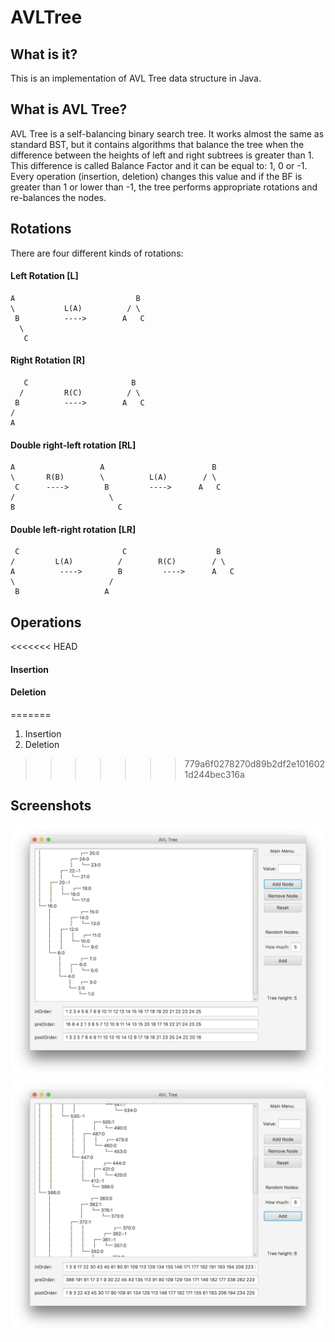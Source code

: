 
# AVLTree

## What is it?
This is an implementation of AVL Tree data structure in Java.

## What is AVL Tree?
AVL Tree is a self-balancing binary search tree. It works almost the same as standard BST, but it contains algorithms that balance the tree when the difference between the heights of left and right subtrees is greater than 1. This difference is called Balance Factor and it can be equal to: 1, 0 or -1. Every operation (insertion, deletion) changes this value and if the BF is greater than 1 or lower than -1, the tree performs appropriate rotations and re-balances the nodes.

## Rotations
There are four different kinds of rotations:
#### Left Rotation [L]
```
A                           B
\           L(A)          / \
 B          ---->        A   C
  \
   C
```
#### Right Rotation [R]
```
   C                       B
  /         R(C)          / \
 B          ---->        A   C
/
A
```
#### Double right-left rotation [RL]
```
A                   A                        B
\       R(B)        \          L(A)        / \
 C      ---->        B         ---->      A   C
/                     \
B                       C
```
#### Double left-right rotation [LR]
```
 C                       C                    B
/         L(A)          /        R(C)        / \
A          ---->        B         ---->      A   C
\                     /
 B                   A
```

## Operations
<<<<<<< HEAD
#### Insertion
#### Deletion
=======
1. Insertion
2. Deletion
>>>>>>> 779a6f0278270d89b2df2e1016021d244bec316a

## Screenshots
![Main Window](/screenshots/1.png)
![Main Window](/screenshots/2.png)
